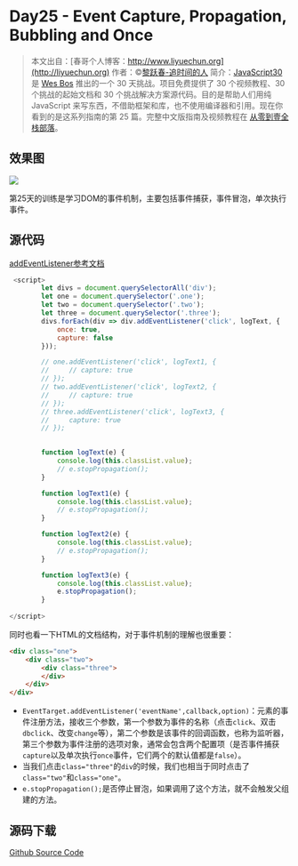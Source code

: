 



# Day25 - Event Capture, Propagation, Bubbling and Once

> 本文出自：[春哥个人博客：http://www.liyuechun.org](http://liyuechun.org)
> 作者：©[黎跃春-追时间的人](http://weibo.com/mobiledevelopment)
> 简介：[JavaScript30](https://javascript30.com) 是 [Wes Bos](https://github.com/wesbos) 推出的一个 30 天挑战。项目免费提供了 30 个视频教程、30 个挑战的起始文档和 30 个挑战解决方案源代码。目的是帮助人们用纯 JavaScript 来写东西，不借助框架和库，也不使用编译器和引用。现在你看到的是这系列指南的第 25 篇。完整中文版指南及视频教程在 [从零到壹全栈部落](http://kongyixueyuan.com/course/4188)。


## 效果图


![](http://om1c35wrq.bkt.clouddn.com/Snip20170813_2.png)

第25天的训练是学习DOM的事件机制，主要包括事件捕获，事件冒泡，单次执行事件。



## 源代码

[addEventListener参考文档](https://developer.mozilla.org/zh-CN/docs/Web/API/EventTarget/addEventListener)

```Javascript
 <script>
        let divs = document.querySelectorAll('div');
        let one = document.querySelector('.one');
        let two = document.querySelector('.two');
        let three = document.querySelector('.three');
        divs.forEach(div => div.addEventListener('click', logText, {
            once: true,
            capture: false
        }));

        // one.addEventListener('click', logText1, {
        //     // capture: true
        // });
        // two.addEventListener('click', logText2, {
        //     // capture: true
        // });
        // three.addEventListener('click', logText3, {
        //     capture: true
        // });

       
        function logText(e) {
            console.log(this.classList.value);
            // e.stopPropagation();
        }

        function logText1(e) {
            console.log(this.classList.value);
            // e.stopPropagation();
        }

        function logText2(e) {
            console.log(this.classList.value);
            // e.stopPropagation();
        }

        function logText3(e) {
            console.log(this.classList.value);
            e.stopPropagation();
        }
        
</script>
```
同时也看一下HTML的文档结构，对于事件机制的理解也很重要：

```html
<div class="one">
    <div class="two">
        <div class="three">
        </div>
    </div>
</div>
```
* `EventTarget.addEventListener('eventName',callback,option)`：元素的事件注册方法，接收三个参数，第一个参数为事件的名称（点击`click`、双击`dbclick`、改变`change`等），第二个参数是该事件的回调函数，也称为监听器，第三个参数为事件注册的选项对象，通常会包含两个配置项（是否事件捕获`capture`以及单次执行`once`事件，它们两个的默认值都是`false`）。
* 当我们点击`class="three"`的`div`的时候，我们也相当于同时点击了`class="two"`和`class="one"`。
* `e.stopPropagation();`是否停止冒泡，如果调用了这个方法，就不会触发父组建的方法。


## 源码下载
[Github Source Code](https://github.com/liyuechun/JavaScript30-liyuechun)



